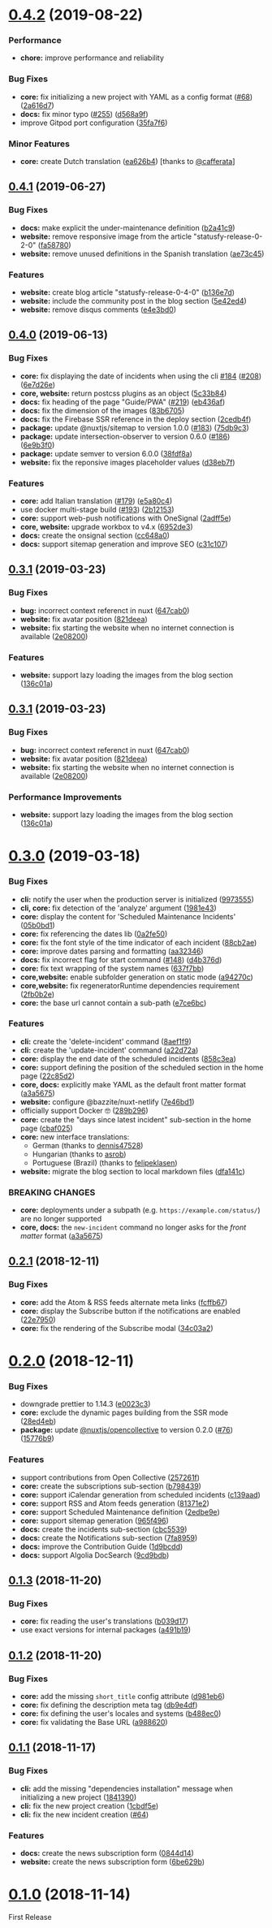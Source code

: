 # [0.4.2](https://github.com/statusfy/statusfy/compare/v0.4.1...v0.4.2) (2019-08-22)


### Performance

* **chore:** improve performance and reliability


### Bug Fixes

* **core:** fix initializing a new project with YAML as a config format ([#68](https://github.com/statusfy/statusfy/issues/68)) ([2a616d7](https://github.com/statusfy/statusfy/commit/2a616d7))
* **docs:** fix minor typo ([#255](https://github.com/statusfy/statusfy/issues/255)) ([d568a9f](https://github.com/statusfy/statusfy/commit/d568a9f))
* improve Gitpod port configuration ([35fa7f6](https://github.com/statusfy/statusfy/commit/35fa7f6))

### Minor Features

- **core:**  create Dutch translation ([ea626b4](https://github.com/bazzite/statusfy/commit/ea626b4)) [thanks to [@cafferata](https://github.com/cafferata)]



## [0.4.1](https://github.com/statusfy/statusfy/compare/v0.4.0...v0.4.1) (2019-06-27)


### Bug Fixes

* **docs:** make explicit the under-maintenance definition ([b2a41c9](https://github.com/statusfy/statusfy/commit/b2a41c9))
* **website:** remove responsive image from the article "statusfy-release-0-2-0" ([fa58780](https://github.com/statusfy/statusfy/commit/fa58780))
* **website:** remove unused definitions in the Spanish translation ([ae73c45](https://github.com/statusfy/statusfy/commit/ae73c45))


### Features

* **website:** create blog article "statusfy-release-0-4-0" ([b136e7d](https://github.com/statusfy/statusfy/commit/b136e7d))
* **website:** include the community post in the blog section ([5e42ed4](https://github.com/statusfy/statusfy/commit/5e42ed4))
* **website:** remove disqus comments ([e4e3bd0](https://github.com/statusfy/statusfy/commit/e4e3bd0))



## [0.4.0](https://github.com/statusfy/statusfy/compare/v0.3.1...v0.4.0) (2019-06-13)


### Bug Fixes

* **core:** fix displaying the date of incidents when using the cli [#184](https://github.com/statusfy/statusfy/issues/184) ([#208](https://github.com/statusfy/statusfy/issues/208)) ([6e7d26e](https://github.com/statusfy/statusfy/commit/6e7d26e))
* **core, website:** return postcss plugins as an object ([5c33b84](https://github.com/statusfy/statusfy/commit/5c33b84))
* **docs:** fix heading of the page "Guide/PWA" ([#219](https://github.com/statusfy/statusfy/issues/219)) ([eb436af](https://github.com/statusfy/statusfy/commit/eb436af))
* **docs:** fix the dimension of the images ([83b6705](https://github.com/statusfy/statusfy/commit/83b6705))
* **docs:** fix the Firebase SSR reference in the deploy section ([2cedb4f](https://github.com/statusfy/statusfy/commit/2cedb4f))
* **package:** update @nuxtjs/sitemap to version 1.0.0 ([#183](https://github.com/statusfy/statusfy/issues/183)) ([75db9c3](https://github.com/statusfy/statusfy/commit/75db9c3))
* **package:** update intersection-observer to version 0.6.0 ([#186](https://github.com/statusfy/statusfy/issues/186)) ([6e9b3f0](https://github.com/statusfy/statusfy/commit/6e9b3f0))
* **package:** update semver to version 6.0.0 ([38fdf8a](https://github.com/statusfy/statusfy/commit/38fdf8a))
* **website:** fix the reponsive images placeholder values ([d38eb7f](https://github.com/statusfy/statusfy/commit/d38eb7f))


### Features

* **core:** add Italian translation ([#179](https://github.com/statusfy/statusfy/issues/179)) ([e5a80c4](https://github.com/statusfy/statusfy/commit/e5a80c4))
* use docker multi-stage build ([#193](https://github.com/statusfy/statusfy/issues/193)) ([2b12153](https://github.com/statusfy/statusfy/commit/2b12153))
* **core:** support web-push notifications with OneSignal ([2adff5e](https://github.com/statusfy/statusfy/commit/2adff5e))
* **core, website:** upgrade workbox to v4.x ([6952de3](https://github.com/statusfy/statusfy/commit/6952de3))
* **docs:** create the onsignal section ([cc648a0](https://github.com/statusfy/statusfy/commit/cc648a0))
* **docs:** support sitemap generation and improve SEO ([c31c107](https://github.com/statusfy/statusfy/commit/c31c107))



## [0.3.1](https://github.com/statusfy/statusfy/compare/v0.3.0...v0.3.1) (2019-03-23)


### Bug Fixes

* **bug:** incorrect context referenct in nuxt ([647cab0](https://github.com/statusfy/statusfy/commit/647cab0))
* **website:** fix avatar position ([821deea](https://github.com/statusfy/statusfy/commit/821deea))
* **website:** fix starting the website when no internet connection is available ([2e08200](https://github.com/statusfy/statusfy/commit/2e08200))


### Features

* **website:** support lazy loading the images from the blog section ([136c01a](https://github.com/statusfy/statusfy/commit/136c01a))



## [0.3.1](https://github.com/statusfy/statusfy/compare/v0.3.0...v0.3.1) (2019-03-23)


### Bug Fixes

* **bug:** incorrect context referenct in nuxt ([647cab0](https://github.com/statusfy/statusfy/commit/647cab0))
* **website:** fix avatar position ([821deea](https://github.com/statusfy/statusfy/commit/821deea))
* **website:** fix starting the website when no internet connection is available ([2e08200](https://github.com/statusfy/statusfy/commit/2e08200))


### Performance Improvements

* **website:** support lazy loading the images from the blog section ([136c01a](https://github.com/statusfy/statusfy/commit/136c01a))



# [0.3.0](https://github.com/statusfy/statusfy/compare/v0.2.1...v0.3.0) (2019-03-18)


### Bug Fixes

* **cli:** notify the user when the production server is initialized ([9973555](https://github.com/statusfy/statusfy/commit/9973555))
* **cli, core:** fix detection of the 'analyze' argument ([1981e43](https://github.com/statusfy/statusfy/commit/1981e43))
* **core:** display the content for 'Scheduled Maintenance Incidents' ([05b0bd1](https://github.com/statusfy/statusfy/commit/05b0bd1))
* **core:** fix referencing the dates lib ([0a2fe50](https://github.com/statusfy/statusfy/commit/0a2fe50))
* **core:** fix the font style of the time indicator of each incident ([88cb2ae](https://github.com/statusfy/statusfy/commit/88cb2ae))
* **core:** improve dates parsing and formatting ([aa32346](https://github.com/statusfy/statusfy/commit/aa32346))
* **docs:** fix incorrect flag for start command ([#148](https://github.com/statusfy/statusfy/issues/148)) ([d4b376d](https://github.com/statusfy/statusfy/commit/d4b376d))
* **core:** fix text wrapping of the system names ([637f7bb](https://github.com/statusfy/statusfy/commit/637f7bb))
* **core,website:** enable subfolder generation on static mode ([a94270c](https://github.com/statusfy/statusfy/commit/a94270c))
* **core,website:** fix regeneratorRuntime dependencies requirement ([2fb0b2e](https://github.com/statusfy/statusfy/commit/2fb0b2e))
* **core:** the base url cannot contain a sub-path ([e7ce6bc](https://github.com/statusfy/statusfy/commit/e7ce6bc))

### Features

* **cli:** create the 'delete-incident' command ([8aef1f9](https://github.com/statusfy/statusfy/commit/8aef1f9))
* **cli:** create the 'update-incident' command ([a22d72a](https://github.com/statusfy/statusfy/commit/a22d72a))
* **core:** display the end date of the scheduled incidents ([858c3ea](https://github.com/statusfy/statusfy/commit/858c3ea))
* **core:** support defining the position of the scheduled section in the home page ([22c85d2](https://github.com/statusfy/statusfy/commit/22c85d2))
* **core, docs:** explicitly make YAML as the default front matter format ([a3a5675](https://github.com/statusfy/statusfy/commit/a3a5675))
* **website:** configure @bazzite/nuxt-netlify ([7e46bd1](https://github.com/statusfy/statusfy/commit/7e46bd1))
* officially support Docker 🤓 ([289b296](https://github.com/statusfy/statusfy/commit/289b296))
* **core:** create the "days since latest incident" sub-section in the home page ([cbaf025](https://github.com/statusfy/statusfy/commit/cbaf025))
* **core:** new interface translations:
  * German (thanks to [dennis47528](https://github.com/bazzite/statusfy/commits?author=dennis47528))
  * Hungarian (thanks to [asrob](https://github.com/bazzite/statusfy/commits?author=asrob))
  * Portuguese (Brazil) (thanks to [felipeklasen](https://github.com/bazzite/statusfy/commits?author=felipeklasen))
* **website:** migrate the blog section to local markdown files ([dfa141c](https://github.com/statusfy/statusfy/commit/dfa141c))


### BREAKING CHANGES

* **core:** deployments under a subpath (e.g. `https://example.com/status/`) are no longer supported
* **core, docs:** the `new-incident` command no longer asks for the *front matter* format ([a3a5675](https://github.com/statusfy/statusfy/commit/a3a5675))



## [0.2.1](https://github.com/statusfy/statusfy/compare/v0.2.0...v0.2.1) (2018-12-11)


### Bug Fixes

* **core:** add the Atom & RSS feeds alternate meta links ([fcffb67](https://github.com/statusfy/statusfy/commit/fcffb67))
* **core:** display the Subscribe button if the notifications are enabled ([22e7950](https://github.com/statusfy/statusfy/commit/22e7950))
* **core:** fix the rendering of the Subscribe modal ([34c03a2](https://github.com/statusfy/statusfy/commit/34c03a2))



# [0.2.0](https://github.com/statusfy/statusfy/compare/v0.1.3...v0.2.0) (2018-12-11)


### Bug Fixes

* downgrade prettier to 1.14.3 ([e0023c3](https://github.com/statusfy/statusfy/commit/e0023c3))
* **core:** exclude the dynamic pages building from the SSR mode ([28ed4eb](https://github.com/statusfy/statusfy/commit/28ed4eb))
* **package:** update [@nuxtjs/opencollective](https://github.com/nuxt/opencollective) to version 0.2.0 ([#76](https://github.com/statusfy/statusfy/issues/76)) ([15776b9](https://github.com/statusfy/statusfy/commit/15776b9))


### Features

* support contributions from Open Collective ([257261f](https://github.com/statusfy/statusfy/commit/257261f))
* **core:** create the subscriptions sub-section ([b798439](https://github.com/statusfy/statusfy/commit/b798439))
* **core:** support iCalendar generation from scheduled incidents ([c139aad](https://github.com/statusfy/statusfy/commit/c139aad))
* **core:** support RSS and Atom feeds generation ([81371e2](https://github.com/statusfy/statusfy/commit/81371e2))
* **core:** support Scheduled Maintenance definition ([2edbe9e](https://github.com/statusfy/statusfy/commit/2edbe9e))
* **core:** support sitemap generation ([965f496](https://github.com/statusfy/statusfy/commit/965f496))
* **docs:** create the incidents sub-section ([cbc5539](https://github.com/statusfy/statusfy/commit/cbc5539))
* **docs:** create the Notifications sub-section ([7fa8959](https://github.com/statusfy/statusfy/commit/7fa8959))
* **docs:** improve the Contribution Guide ([1d9bcdd](https://github.com/statusfy/statusfy/commit/1d9bcdd))
* **docs:** support Algolia DocSearch ([9cd9bdb](https://github.com/statusfy/statusfy/commit/9cd9bdb))



## [0.1.3](https://github.com/statusfy/statusfy/compare/v0.1.2...v0.1.3) (2018-11-20)


### Bug Fixes

* **core:** fix reading the user's translations ([b039d17](https://github.com/statusfy/statusfy/commit/b039d17))
* use exact versions for internal packages ([a491b19](https://github.com/statusfy/statusfy/commit/a491b19))



## [0.1.2](https://github.com/statusfy/statusfy/compare/v0.1.1...v0.1.2) (2018-11-20)


### Bug Fixes

* **core:** add the missing `short_title` config attribute ([d981eb6](https://github.com/statusfy/statusfy/commit/d981eb6))
* **core:** fix defining the description meta tag ([db9e4df](https://github.com/statusfy/statusfy/commit/db9e4df))
* **core:** fix defining the user's locales and systems ([b488ec0](https://github.com/statusfy/statusfy/commit/b488ec0))
* **core:** fix validating the Base URL ([a988620](https://github.com/statusfy/statusfy/commit/a988620))



## [0.1.1](https://github.com/statusfy/statusfy/compare/v0.1.0...v0.1.1) (2018-11-17)


### Bug Fixes

* **cli:** add the missing "dependencies installation" message when initializing a new project ([1841390](https://github.com/statusfy/statusfy/commit/1841390))
* **cli:** fix the new project creation ([1cbdf5e](https://github.com/statusfy/statusfy/commit/1cbdf5e))
* **cli:** fix the new incident creation ([#64](https://github.com/bazzite/statusfy/pull/64))


### Features

* **docs:** create the news subscription form ([0844d14](https://github.com/statusfy/statusfy/commit/0844d14))
* **website:** create the news subscription form ([6be629b](https://github.com/statusfy/statusfy/commit/6be629b))



# [0.1.0](https://github.com/statusfy/statusfy/compare/06a1d7f...v0.1.0) (2018-11-14)


First Release
